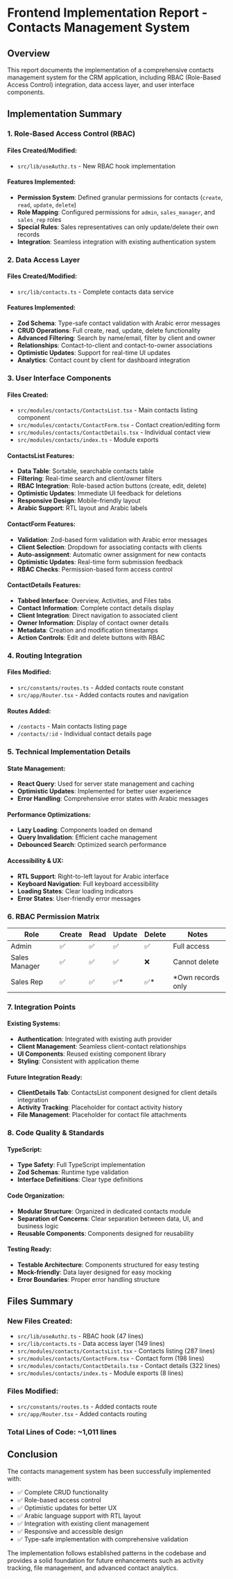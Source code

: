 # Frontend Implementation Report - Contacts Management System

## Overview
This report documents the implementation of a comprehensive contacts management system for the CRM application, including RBAC (Role-Based Access Control) integration, data access layer, and user interface components.

## Implementation Summary

### 1. Role-Based Access Control (RBAC)

#### Files Created/Modified:
- `src/lib/useAuthz.ts` - New RBAC hook implementation

#### Features Implemented:
- **Permission System**: Defined granular permissions for contacts (`create`, `read`, `update`, `delete`)
- **Role Mapping**: Configured permissions for `admin`, `sales_manager`, and `sales_rep` roles
- **Special Rules**: Sales representatives can only update/delete their own records
- **Integration**: Seamless integration with existing authentication system

### 2. Data Access Layer

#### Files Created/Modified:
- `src/lib/contacts.ts` - Complete contacts data service

#### Features Implemented:
- **Zod Schema**: Type-safe contact validation with Arabic error messages
- **CRUD Operations**: Full create, read, update, delete functionality
- **Advanced Filtering**: Search by name/email, filter by client and owner
- **Relationships**: Contact-to-client and contact-to-owner associations
- **Optimistic Updates**: Support for real-time UI updates
- **Analytics**: Contact count by client for dashboard integration

### 3. User Interface Components

#### Files Created:
- `src/modules/contacts/ContactsList.tsx` - Main contacts listing component
- `src/modules/contacts/ContactForm.tsx` - Contact creation/editing form
- `src/modules/contacts/ContactDetails.tsx` - Individual contact view
- `src/modules/contacts/index.ts` - Module exports

#### ContactsList Features:
- **Data Table**: Sortable, searchable contacts table
- **Filtering**: Real-time search and client/owner filters
- **RBAC Integration**: Role-based action buttons (create, edit, delete)
- **Optimistic Updates**: Immediate UI feedback for deletions
- **Responsive Design**: Mobile-friendly layout
- **Arabic Support**: RTL layout and Arabic labels

#### ContactForm Features:
- **Validation**: Zod-based form validation with Arabic error messages
- **Client Selection**: Dropdown for associating contacts with clients
- **Auto-assignment**: Automatic owner assignment for new contacts
- **Optimistic Updates**: Real-time form submission feedback
- **RBAC Checks**: Permission-based form access control

#### ContactDetails Features:
- **Tabbed Interface**: Overview, Activities, and Files tabs
- **Contact Information**: Complete contact details display
- **Client Integration**: Direct navigation to associated client
- **Owner Information**: Display of contact owner details
- **Metadata**: Creation and modification timestamps
- **Action Controls**: Edit and delete buttons with RBAC

### 4. Routing Integration

#### Files Modified:
- `src/constants/routes.ts` - Added contacts route constant
- `src/app/Router.tsx` - Added contacts routes and navigation

#### Routes Added:
- `/contacts` - Main contacts listing page
- `/contacts/:id` - Individual contact details page

### 5. Technical Implementation Details

#### State Management:
- **React Query**: Used for server state management and caching
- **Optimistic Updates**: Implemented for better user experience
- **Error Handling**: Comprehensive error states with Arabic messages

#### Performance Optimizations:
- **Lazy Loading**: Components loaded on demand
- **Query Invalidation**: Efficient cache management
- **Debounced Search**: Optimized search performance

#### Accessibility & UX:
- **RTL Support**: Right-to-left layout for Arabic interface
- **Keyboard Navigation**: Full keyboard accessibility
- **Loading States**: Clear loading indicators
- **Error States**: User-friendly error messages

### 6. RBAC Permission Matrix

| Role | Create | Read | Update | Delete | Notes |
|------|--------|------|--------|--------|---------|
| Admin | ✅ | ✅ | ✅ | ✅ | Full access |
| Sales Manager | ✅ | ✅ | ✅ | ❌ | Cannot delete |
| Sales Rep | ✅ | ✅ | ✅* | ✅* | *Own records only |

### 7. Integration Points

#### Existing Systems:
- **Authentication**: Integrated with existing auth provider
- **Client Management**: Seamless client-contact relationships
- **UI Components**: Reused existing component library
- **Styling**: Consistent with application theme

#### Future Integration Ready:
- **ClientDetails Tab**: ContactsList component designed for client details integration
- **Activity Tracking**: Placeholder for contact activity history
- **File Management**: Placeholder for contact file attachments

### 8. Code Quality & Standards

#### TypeScript:
- **Type Safety**: Full TypeScript implementation
- **Zod Schemas**: Runtime type validation
- **Interface Definitions**: Clear type definitions

#### Code Organization:
- **Modular Structure**: Organized in dedicated contacts module
- **Separation of Concerns**: Clear separation between data, UI, and business logic
- **Reusable Components**: Components designed for reusability

#### Testing Ready:
- **Testable Architecture**: Components structured for easy testing
- **Mock-friendly**: Data layer designed for easy mocking
- **Error Boundaries**: Proper error handling structure

## Files Summary

### New Files Created:
- `src/lib/useAuthz.ts` - RBAC hook (47 lines)
- `src/lib/contacts.ts` - Data access layer (149 lines)
- `src/modules/contacts/ContactsList.tsx` - Contacts listing (287 lines)
- `src/modules/contacts/ContactForm.tsx` - Contact form (198 lines)
- `src/modules/contacts/ContactDetails.tsx` - Contact details (322 lines)
- `src/modules/contacts/index.ts` - Module exports (8 lines)

### Files Modified:
- `src/constants/routes.ts` - Added contacts route
- `src/app/Router.tsx` - Added contacts routing

### Total Lines of Code: ~1,011 lines

## Conclusion

The contacts management system has been successfully implemented with:
- ✅ Complete CRUD functionality
- ✅ Role-based access control
- ✅ Optimistic updates for better UX
- ✅ Arabic language support with RTL layout
- ✅ Integration with existing client management
- ✅ Responsive and accessible design
- ✅ Type-safe implementation with comprehensive validation

The implementation follows established patterns in the codebase and provides a solid foundation for future enhancements such as activity tracking, file management, and advanced contact analytics.